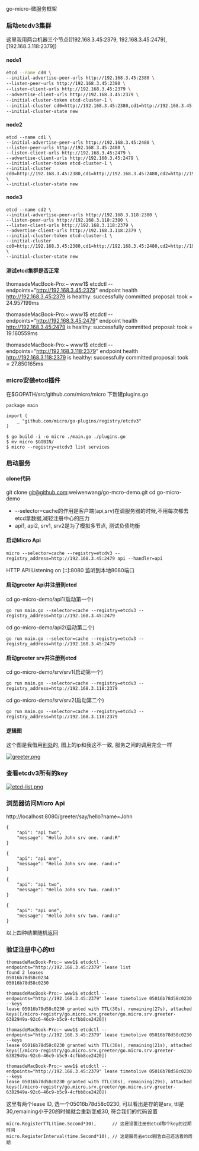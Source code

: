 
go-micro-微服务框架

### 启动etcdv3集群

这里我用两台机器三个节点([192.168.3.45:2379, 192.168.3.45:2479],  [192.168.3.118:2379])
#### node1
```bash
etcd --name cd0 \
--initial-advertise-peer-urls http://192.168.3.45:2380 \
--listen-peer-urls http://192.168.3.45:2380 \
--listen-client-urls http://192.168.3.45:2379 \
--advertise-client-urls http://192.168.3.45:2379 \
--initial-cluster-token etcd-cluster-1 \
--initial-cluster cd0=http://192.168.3.45:2380,cd1=http://192.168.3.45:2480,cd2=http://192.168.3.118:2380 \
--initial-cluster-state new
```
#### node2
```
etcd --name cd1 \
--initial-advertise-peer-urls http://192.168.3.45:2480 \
--listen-peer-urls http://192.168.3.45:2480 \
--listen-client-urls http://192.168.3.45:2479 \
--advertise-client-urls http://192.168.3.45:2479 \
--initial-cluster-token etcd-cluster-1 \
--initial-cluster cd0=http://192.168.3.45:2380,cd1=http://192.168.3.45:2480,cd2=http://192.168.3.118:2380 \
--initial-cluster-state new

```
#### node3
```
etcd --name cd2 \
--initial-advertise-peer-urls http://192.168.3.118:2380 \
--listen-peer-urls http://192.168.3.118:2380 \
--listen-client-urls http://192.168.3.118:2379 \
--advertise-client-urls http://192.168.3.118:2379 \
--initial-cluster-token etcd-cluster-1 \
--initial-cluster cd0=http://192.168.3.45:2380,cd1=http://192.168.3.45:2480,cd2=http://192.168.3.118:2380 \
--initial-cluster-state new
```
#### 测试etcd集群是否正常
thomasdeMacBook-Pro:~ www1$ etcdctl --endpoints="http://192.168.3.45:2379" endpoint health
http://192.168.3.45:2379 is healthy: successfully committed proposal: took = 24.957199ms

thomasdeMacBook-Pro:~ www1$ etcdctl --endpoints="http://192.168.3.45:2479" endpoint health
http://192.168.3.45:2479 is healthy: successfully committed proposal: took = 19.160559ms

thomasdeMacBook-Pro:~ www1$ etcdctl --endpoints="http://192.168.3.118:2379" endpoint health
http://192.168.3.118:2379 is healthy: successfully committed proposal: took = 27.850165ms

### micro安装etcd插件

在$GOPATH/src/github.com/micro/micro 下新建plugins.go

```
package main

import (
    _ "github.com/micro/go-plugins/registry/etcdv3"
)
```
```
$ go build -i -o micro ./main.go ./plugins.go
$ mv micro $GOBIN/
$ micro --registry=etcdv3 list services
```

### 启动服务

#### clone代码

git clone git@github.com:weiwenwang/go-mcro-demo.git
cd go-micro-demo

- --selector=cache的作用是客户端(api,srv)在调服务器的时候,不用每次都去etcd拿数据,减轻注册中心的压力
- api1, api2, srv1, srv2是为了模拟多节点, 测试负债均衡
#### 启动Micro Api
```
micro --selector=cache --registry=etcdv3 --registry_address=http://192.168.3.45:2479 api --handler=api
```
HTTP API Listening on [::]:8080  监听到本地8080端口

#### 启动greeter Api并注册到etcd

cd go-micro-demo/api1(启动第一个)
```
go run main.go --selector=cache --registry=etcdv3 --registry_address=http://192.168.3.45:2479
```
cd go-micro-demo/api2(启动第二个)
```
go run main.go --selector=cache --registry=etcdv3 --registry_address=http://192.168.3.45:2479
```

#### 启动greeter srv并注册到etcd
cd go-micro-demo/srv/srv1(启动第一个)
```
go run main.go --selector=cache --registry=etcdv3 --registry_address=http://192.168.3.118:2379
```
cd go-micro-demo/srv/srv2(启动第二个)
```
go run main.go --selector=cache --registry=etcdv3 --registry_address=http://192.168.3.118:2379
```

#### 逻辑图

这个图是我借用[别处](http://btfak.com/%E5%BE%AE%E6%9C%8D%E5%8A%A1/2016/03/20/micro/)的, 图上的ip和我这不一致, 服务之间的调用完全一样

[![greeter.png](https://i.loli.net/2019/06/19/5d09fbb10b5c556537.png)](https://i.loli.net/2019/06/19/5d09fbb10b5c556537.png)

### 查看etcdv3所有的key

[![etcd-list.png](https://i.loli.net/2019/06/21/5d0ca52a667dd46348.png)](https://i.loli.net/2019/06/21/5d0ca52a667dd46348.png)

### 浏览器访问Micro Api
http://localhost:8080/greeter/say/hello?name=John

```
{
    "api": "api two",
    "message": "Hello John srv one. rand:R"
}

{
    "api": "api one",
    "message": "Hello John srv one. rand:x"
}

{
    "api": "api two",
    "message": "Hello John srv two. rand:Y"
}

{
    "api": "api one",
    "message": "Hello John srv two. rand:a"
}
```

以上四种结果随机返回

### 验证注册中心的ttl

```
thomasdeMacBook-Pro:~ www1$ etcdctl --endpoints="http://192.168.3.45:2379" lease list
found 2 leases
05016b78d58c0234
05016b78d58c0230

thomasdeMacBook-Pro:~ www1$ etcdctl --endpoints="http://192.168.3.45:2379" lease timetolive 05016b78d58c0230 --keys
lease 05016b78d58c0230 granted with TTL(30s), remaining(27s), attached keys([/micro-registry/go.micro.srv.greeter/go.micro.srv.greeter-6382949a-92c6-46c9-b5c9-4cfbb8ce2420])

thomasdeMacBook-Pro:~ www1$ etcdctl --endpoints="http://192.168.3.45:2379" lease timetolive 05016b78d58c0230 --keys
lease 05016b78d58c0230 granted with TTL(30s), remaining(21s), attached keys([/micro-registry/go.micro.srv.greeter/go.micro.srv.greeter-6382949a-92c6-46c9-b5c9-4cfbb8ce2420])

thomasdeMacBook-Pro:~ www1$ etcdctl --endpoints="http://192.168.3.45:2379" lease timetolive 05016b78d58c0230 --keys
lease 05016b78d58c0230 granted with TTL(30s), remaining(29s), attached keys([/micro-registry/go.micro.srv.greeter/go.micro.srv.greeter-6382949a-92c6-46c9-b5c9-4cfbb8ce2420])
```
这里有两个lease ID, 选一个05016b78d58c0230, 可以看出是存的是srv, ttl是30,remaining小于20的时候就会重新变成30, 符合我们的代码设置

```
micro.RegisterTTL(time.Second*30),      // 这是设置注册到etcd那个key的过期时间
micro.RegisterInterval(time.Second*10), // 这是服务去etcd报告自己还活着的周期
```
